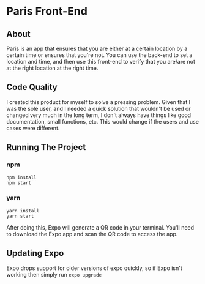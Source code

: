 # Paris Front-End
## About
Paris is an app that ensures that you are either at a certain location by a certain time or ensures that you're not. You can use the back-end to set a location and time, and then use this front-end to verify that you are/are not at the right location at the right time.

## Code Quality
I created this product for myself to solve a pressing problem. Given that I was the sole user, and I needed a quick
solution that wouldn't be used or changed very much in the long term, I don't always have things like good 
documentation, small functions, etc. This would change if the users and use cases were different.
## Running The Project
### npm
```
npm install
npm start
```
### yarn
```
yarn install
yarn start
```
After doing this, Expo will generate a QR code in your terminal.
You'll need to download the Expo app and scan the QR code to access the app.

## Updating Expo
Expo drops support for older versions of expo quickly, so if Expo isn't working then simply run `expo upgrade`